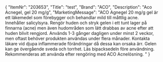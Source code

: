 {
  "ItemNr": "203653",
  "Title": "test",
  "Brand": "ACO",
  "Description": "Aco Acnegel, gel 20 mg/g",
  "MarketingMessage": "ACO Agnegel 20 mg/g gel är ett läkemedel som förebygger och behandlar mild till måttlig acne. Innehåller salicylsyra.   Rengör huden och stryk gelen i ett tunt lager på finnarna (acne) men även hudområden som lätt drabbas av acne efter att huden blivit rengjord.   Används 1-3 gånger dagligen under minst 2 veckor, men oftast behöver produkten användas under flera månader.  Kontakta läkare vid djupa inflammerade förändringar då dessa kan orsaka ärr. Gelen kan ge övergående sveda och torrhet. Läs bipacksedeln före användning.   Rekommenderas att använda efter rengöring med ACO Acnelösning. "
}